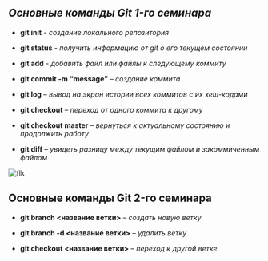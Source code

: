 ## ***Oсновные команды Git 1-го семинара***

* **git init** - *создание локального репозитория*

* **git status** - *получить информацию от git о его текущем состоянии*

* **git add** - *добавить файл или файлы к следующему коммиту*

* **git commit -m “message”** – *создание коммита*

* **git log** – *вывод на экран истории всех коммитов с их хеш-кодами*

* **git checkout** – *переход от одного коммита к другому*

* **git checkout master** – *вернуться к актуальному состоянию и продолжить работу*

* **git diff** – *увидеть разницу между текущим файлом и закоммиченным файлом*

![flk](https://funart.pro/uploads/posts/2021-04/thumbs/1617874079_49-p-oboi-fialka-golubaya-52.jpg)

## Основные команды Git 2-го семинара 

* **git branch <название ветки>** – *создать новую ветку*

* **git branch -d <название ветки>** – *удалить ветку*

* **git checkout <название ветки>** – *переход к другой ветке*

